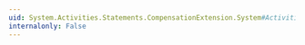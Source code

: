 ```yaml
---
uid: System.Activities.Statements.CompensationExtension.System#Activities#Hosting#IWorkflowInstanceExtension#GetAdditionalExtensions
internalonly: False
---
```


